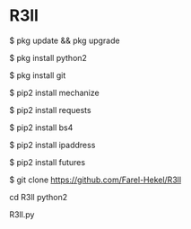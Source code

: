 # R3ll

$ pkg update && pkg upgrade 

$ pkg install python2 

$ pkg install git 

$ pip2 install mechanize 

$ pip2 install requests 

$ pip2 install bs4 

$ pip2 install ipaddress 

$ pip2 install futures

$ git clone https://github.com/Farel-Hekel/R3ll

cd R3ll
python2

R3ll.py
